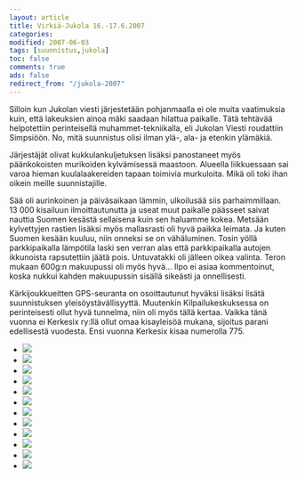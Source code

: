 ```yaml
--- 
layout: article 
title: Virkiä-Jukola 16.-17.6.2007 
categories: 
modified: 2007-06-03 
tags: [suunnistus,jukola]
toc: false 
comments: true 
ads: false 
redirect_from: "/jukola-2007" 
--- 
```


Silloin kun Jukolan viesti järjestetään pohjanmaalla ei ole muita
vaatimuksia kuin, että lakeuksien ainoa mäki saadaan hilattua paikalle.
Tätä tehtävää helpotettiin perinteisellä muhammet-tekniikalla, eli
Jukolan Viesti roudattiin Simpsiöön. No, mitä suunnistus olisi ilman
ylä-, ala- ja etenkin ylämäkiä.

Järjestäjät olivat kukkulankuljetuksen lisäksi panostaneet myös
päänkokoisten murikoiden kylvämisessä maastoon. Alueella liikkuessaan
sai varoa hieman kuulalaakereiden tapaan toimivia murkuloita. Mikä oli
toki ihan oikein meille suunnistajille.

Sää oli aurinkoinen ja päiväsaikaan lämmin, ulkoilusää siis
parhaimmillaan. 13 000 kisailuun ilmoittautunutta ja useat muut paikalle
päässeet saivat nauttia Suomen kesästä sellaisena kuin sen haluamme
kokea. Metsään kylvettyjen rastien lisäksi myös mallasrasti oli hyvä
paikka leimata. Ja kuten Suomen kesään kuuluu, niin onneksi se on
vähäluminen. Tosin yöllä parkkipaikalla lämpötila laski sen verran alas
että parkkipaikalla autojen ikkunoista rapsutettiin jäätä pois.
Untuvatakki oli jälleen oikea valinta. Teron mukaan 600g:n makuupussi
oli myös hyvä... Ilpo ei asiaa kommentoinut, koska nukkui kahden
makuupussin sisällä sikeästi ja onnellisesti.

Kärkijoukkueitten GPS-seuranta on osoittautunut hyväksi lisäksi lisätä
suunnistuksen yleisöystävällisyyttä. Muutenkin Kilpailukeskuksessa on
perinteisesti ollut hyvä tunnelma, niin oli myös tällä kertaa. Vaikka
tänä vuonna ei Kerkesix ry:llä ollut omaa kisayleisöä mukana, sijoitus
parani edellisestä vuodesta. Ensi vuonna Kerkesix kisaa numerolla 775.

<div class="image-gallery">

-   [![](/Media/Default/ImageGalleries/jukola-2007/Thumbnails/jukola%20003.jpg)](/Media/Default/ImageGalleries/jukola-2007/jukola%20003.jpg)
-   [![](/Media/Default/ImageGalleries/jukola-2007/Thumbnails/jukola%20006.jpg)](/Media/Default/ImageGalleries/jukola-2007/jukola%20006.jpg)
-   [![](/Media/Default/ImageGalleries/jukola-2007/Thumbnails/jukola%20008.jpg)](/Media/Default/ImageGalleries/jukola-2007/jukola%20008.jpg)
-   [![](/Media/Default/ImageGalleries/jukola-2007/Thumbnails/jukola%20010.jpg)](/Media/Default/ImageGalleries/jukola-2007/jukola%20010.jpg)
-   [![](/Media/Default/ImageGalleries/jukola-2007/Thumbnails/jukola%20012.jpg)](/Media/Default/ImageGalleries/jukola-2007/jukola%20012.jpg)
-   [![](/Media/Default/ImageGalleries/jukola-2007/Thumbnails/jukola%20015.jpg)](/Media/Default/ImageGalleries/jukola-2007/jukola%20015.jpg)
-   [![](/Media/Default/ImageGalleries/jukola-2007/Thumbnails/jukola%20019.jpg)](/Media/Default/ImageGalleries/jukola-2007/jukola%20019.jpg)
-   [![](/Media/Default/ImageGalleries/jukola-2007/Thumbnails/jukola%20020.jpg)](/Media/Default/ImageGalleries/jukola-2007/jukola%20020.jpg)
-   [![](/Media/Default/ImageGalleries/jukola-2007/Thumbnails/jukola%20022.jpg)](/Media/Default/ImageGalleries/jukola-2007/jukola%20022.jpg)
-   [![](/Media/Default/ImageGalleries/jukola-2007/Thumbnails/jukola%20025.jpg)](/Media/Default/ImageGalleries/jukola-2007/jukola%20025.jpg)
-   [![](/Media/Default/ImageGalleries/jukola-2007/Thumbnails/jukola%20026.jpg)](/Media/Default/ImageGalleries/jukola-2007/jukola%20026.jpg)
-   [![](/Media/Default/ImageGalleries/jukola-2007/Thumbnails/jukola%20028.jpg)](/Media/Default/ImageGalleries/jukola-2007/jukola%20028.jpg)

</div>
